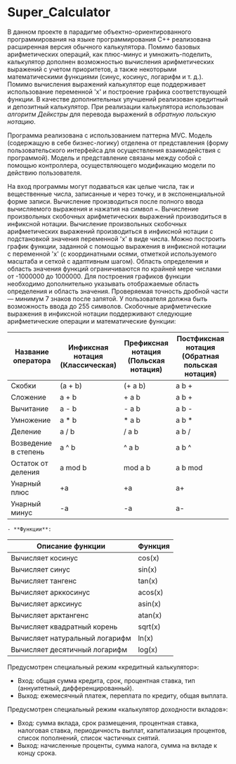 # Super_Calculator

В данном проекте в парадигме объектно-ориентированного программирования на языке программирования С++ реализована расширенная версия обычного калькулятора. Помимо базовых арифметических операций, как плюс-минус и умножить-поделить, калькулятор дополнен возможностью вычисления арифметических выражений с учетом приоритетов, а также некоторыми математическими функциями (синус, косинус, логарифм и т. д.). Помимо вычисления выражений калькулятор еще поддерживает использование переменной 'x' и построение графика соответствующей функции. В качестве дополнительных улучшений реализован кредитный и депозитный калькулятор.
При реализации калькулятора использован *алгоритм Дейкстры* для перевода выражений в *обратную польскую нотацию*.

Программа реализована с использованием паттерна MVC. Модель (содержащую в себе бизнес-логику) отделена от представления (форму пользовательского интерфейса для осуществления взаимодействия с программой). Модель и представление связаны между собой с помощью контроллера, осуществляющего модификацию модели по действию пользователя.

На вход программы могут подаваться как целые числа, так и вещественные числа, записанные и через точку, и в экспоненциальной форме записи.
Вычисление производиться после полного ввода вычисляемого выражения и нажатия на символ `=`.
Вычисление произвольных скобочных арифметических выражений производиться в инфиксной нотации.
Вычисление произвольных скобочных арифметических выражений производиться в инфиксной нотации с подстановкой значения переменной 'x' в виде числа.
Можно построить график функции, заданной с помощью выражения в инфиксной нотации с переменной 'x' (с координатными осями, отметкой используемого масштаба и сеткой с адаптивным шагом).
Область определения и область значения функций ограничиваются по крайней мере числами от -1000000 до 1000000.
Для построения графиков функции необходимо дополнительно указывать отображаемые область определения и область значения.
Проверяемая точность дробной части — минимум 7 знаков после запятой.
У пользователя должна быть возможность ввода до 255 символов.
Скобочные арифметические выражения в инфиксной нотации поддерживают следующие арифметические операции и математические функции:

<!DOCTYPE html>
<html lang="ru">
<head>
    <meta charset="UTF-8">
    <meta name="viewport" content="width=device-width, initial-scale=1.0">
</head>
<body>
    <table>
        <thead>
            <tr>
                <th>Название оператора</th>
                <th>Инфиксная нотация <br /> (Классическая)</th>
                <th>Префиксная нотация <br /> (Польская нотация)</th>
                <th>Постфиксная нотация <br /> (Обратная польская нотация)</th>
            </tr>
        </thead>
        <tbody>
            <tr>
                <td>Скобки</td>
                <td>(a + b)</td>
                <td>(+ a b)</td>
                <td>a b +</td>
            </tr>
            <tr>
                <td>Сложение</td>
                <td>a + b</td>
                <td>+ a b</td>
                <td>a b +</td>
            </tr>
            <tr>
                <td>Вычитание</td>
                <td>a - b</td>
                <td>- a b</td>
                <td>a b -</td>
            </tr>
            <tr>
                <td>Умножение</td>
                <td>a * b</td>
                <td>* a b</td>
                <td>a b *</td>
            </tr>
            <tr>
                <td>Деление</td>
                <td>a / b</td>
                <td>/ a b</td>
                <td>a b /</td>
            </tr>
            <tr>
                <td>Возведение в степень</td>
                <td>a ^ b</td>
                <td>^ a b</td>
                <td>a b ^</td>
            </tr>
            <tr>
                <td>Остаток от деления</td>
                <td>a mod b</td>
                <td>mod a b</td>
                <td>a b mod</td>
            </tr>
            <tr>
                <td>Унарный плюс</td>
                <td>+a</td>
                <td>+a</td>
                <td>a+</td>
            </tr>
            <tr>
                <td>Унарный минус</td>
                <td>-a</td>
                <td>-a</td>
                <td>a-</td>
            </tr>
        </tbody>
    </table>
</body>
</html>


    - **Функции**:
  
 <!DOCTYPE html>
<html lang="ru">
<head>
    <meta charset="UTF-8">
    <meta name="viewport" content="width=device-width, initial-scale=1.0">
</head>
<body>
    <table>
        <thead>
            <tr>
                <th>Описание функции</th>
                <th>Функция</th>
            </tr>
        </thead>
        <tbody>
            <tr>
                <td>Вычисляет косинус</td>
                <td>cos(x)</td>
            </tr>
            <tr>
                <td>Вычисляет синус</td>
                <td>sin(x)</td>
            </tr>
            <tr>
                <td>Вычисляет тангенс</td>
                <td>tan(x)</td>
            </tr>
            <tr>
                <td>Вычисляет арккосинус</td>
                <td>acos(x)</td>
            </tr>
            <tr>
                <td>Вычисляет арксинус</td>
                <td>asin(x)</td>
            </tr>
            <tr>
                <td>Вычисляет арктангенс</td>
                <td>atan(x)</td>
            </tr>
            <tr>
                <td>Вычисляет квадратный корень</td>
                <td>sqrt(x)</td>
            </tr>
            <tr>
                <td>Вычисляет натуральный логарифм</td>
                <td>ln(x)</td>
            </tr>
            <tr>
                <td>Вычисляет десятичный логарифм</td>
                <td>log(x)</td>
            </tr>
        </tbody>
    </table>
</body>
</html>


Предусмотрен специальный режим «кредитный калькулятор»:
 - Вход: общая сумма кредита, срок, процентная ставка, тип (аннуитетный, дифференцированный).
 - Выход: ежемесячный платеж, переплата по кредиту, общая выплата.

Предусмотрен специальный режим «калькулятор доходности вкладов»:
 - Вход: сумма вклада, срок размещения, процентная ставка, налоговая ставка, периодичность выплат, капитализация процентов, список пополнений, список частичных снятий.
 - Выход: начисленные проценты, сумма налога, сумма на вкладе к концу срока.

